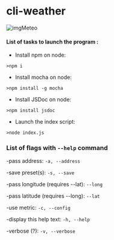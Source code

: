 # cli-weather

<img alt="imgMeteo" src="http://icons.iconarchive.com/icons/oxygen-icons.org/oxygen/256/Status-weather-showers-day-icon.png">

#### List of tasks to launch the program :

- Install  npm on node: 

 ```
>npm i
```
- Install  mocha on node: 

 ```
>npm install -g mocha
```
- Install  JSDoc on node: 

 ```
>npm install jsdoc
```
- Launch the index script:

 ```
>node index.js 
```

### List of flags with ```--help``` command 
-pass address: 
```-a, --address ```

-save preset(s): 
```-s, --save ```

-pass longitude (requires --lat): 
```--long ```

-pass latitude (requires --long): 
```--lat ```

-use metric: 
```-c, --config ```

-display this help text: 
```-h, --help ```

-verbose (?): 
```-v, --verbose ```
